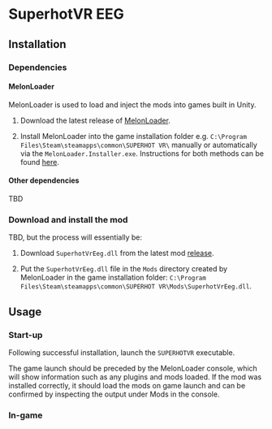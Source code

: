 
# SuperhotVR EEG

## Installation

### Dependencies

#### MelonLoader

MelonLoader is used to load and inject the mods into games built in Unity.

1. Download the latest release of [MelonLoader](https://melonwiki.xyz/#/?id=automated-installation).

2. Install MelonLoader into the game installation folder e.g. `C:\Program Files\Steam\steamapps\common\SUPERHOT VR\` manually or automatically via the `MelonLoader.Installer.exe`. Instructions for both methods can be found [here](https://melonwiki.xyz/#/).

  

#### Other dependencies

TBD

### Download and install the mod

TBD, but the process will essentially be:

1. Download `SuperhotVrEeg.dll` from the latest mod [release](https://github.com/smcmanis/SuperhotVR_EEG/releases/latest).

2. Put the `SuperhotVrEeg.dll` file in the `Mods` directory created by MelonLoader in the game installation folder: `C:\Program Files\Steam\steamapps\common\SUPERHOT VR\Mods\SuperhotVrEeg.dll`.  

## Usage

### Start-up
Following successful installation, launch the `SUPERHOTVR` executable.  

The game launch should be preceded by the MelonLoader console, which will show information such as any plugins and mods loaded. If the mod was installed correctly, it should load the mods on game launch and can be confirmed by inspecting the output under Mods in the console.
  

### In-game
